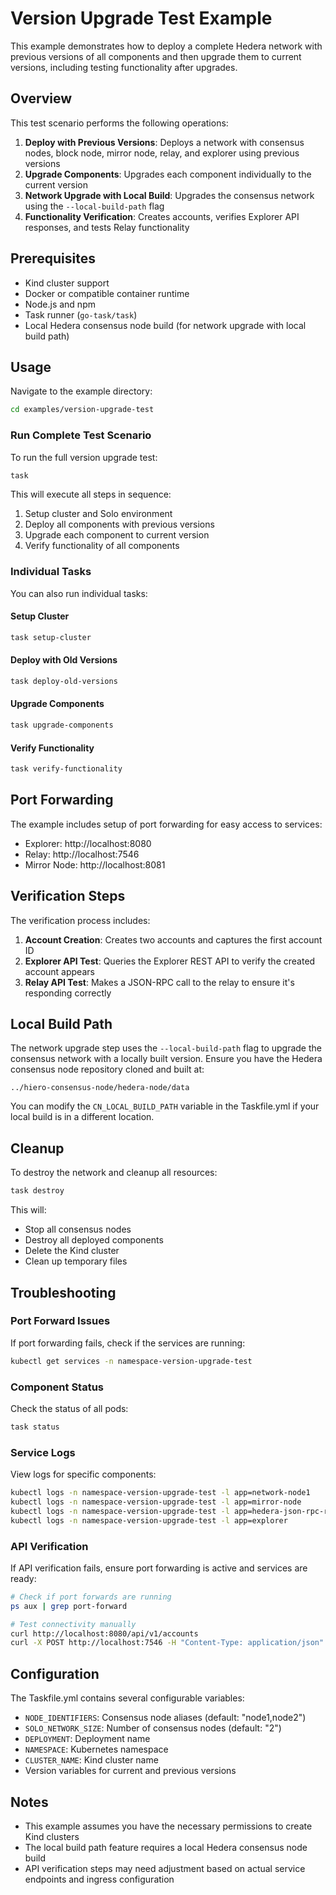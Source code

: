 # Version Upgrade Test Example

This example demonstrates how to deploy a complete Hedera network with previous versions of all components and then upgrade them to current versions, including testing functionality after upgrades.

## Overview

This test scenario performs the following operations:

1. **Deploy with Previous Versions**: Deploys a network with consensus nodes, block node, mirror node, relay, and explorer using previous versions
2. **Upgrade Components**: Upgrades each component individually to the current version
3. **Network Upgrade with Local Build**: Upgrades the consensus network using the `--local-build-path` flag
4. **Functionality Verification**: Creates accounts, verifies Explorer API responses, and tests Relay functionality

## Prerequisites

- Kind cluster support
- Docker or compatible container runtime
- Node.js and npm
- Task runner (`go-task/task`)
- Local Hedera consensus node build (for network upgrade with local build path)

## Usage

Navigate to the example directory:

```bash
cd examples/version-upgrade-test
```

### Run Complete Test Scenario

To run the full version upgrade test:

```bash
task
```

This will execute all steps in sequence:
1. Setup cluster and Solo environment
2. Deploy all components with previous versions
3. Upgrade each component to current version
4. Verify functionality of all components

### Individual Tasks

You can also run individual tasks:

#### Setup Cluster
```bash
task setup-cluster
```

#### Deploy with Old Versions
```bash
task deploy-old-versions
```

#### Upgrade Components
```bash
task upgrade-components
```

#### Verify Functionality

```bash
task verify-functionality
```
## Port Forwarding

The example includes setup of port forwarding for easy access to services:

- Explorer: http://localhost:8080
- Relay: http://localhost:7546
- Mirror Node: http://localhost:8081


## Verification Steps

The verification process includes:

1. **Account Creation**: Creates two accounts and captures the first account ID
2. **Explorer API Test**: Queries the Explorer REST API to verify the created account appears
3. **Relay API Test**: Makes a JSON-RPC call to the relay to ensure it's responding correctly

## Local Build Path

The network upgrade step uses the `--local-build-path` flag to upgrade the consensus network with a locally built version. Ensure you have the Hedera consensus node repository cloned and built at:

```
../hiero-consensus-node/hedera-node/data
```

You can modify the `CN_LOCAL_BUILD_PATH` variable in the Taskfile.yml if your local build is in a different location.

## Cleanup

To destroy the network and cleanup all resources:

```bash
task destroy
```

This will:
- Stop all consensus nodes
- Destroy all deployed components
- Delete the Kind cluster
- Clean up temporary files

## Troubleshooting

### Port Forward Issues

If port forwarding fails, check if the services are running:

```bash
kubectl get services -n namespace-version-upgrade-test
```

### Component Status

Check the status of all pods:

```bash
task status
```

### Service Logs

View logs for specific components:

```bash
kubectl logs -n namespace-version-upgrade-test -l app=network-node1
kubectl logs -n namespace-version-upgrade-test -l app=mirror-node
kubectl logs -n namespace-version-upgrade-test -l app=hedera-json-rpc-relay
kubectl logs -n namespace-version-upgrade-test -l app=explorer
```

### API Verification

If API verification fails, ensure port forwarding is active and services are ready:

```bash
# Check if port forwards are running
ps aux | grep port-forward

# Test connectivity manually
curl http://localhost:8080/api/v1/accounts
curl -X POST http://localhost:7546 -H "Content-Type: application/json" -d '{"jsonrpc":"2.0","method":"eth_chainId","params":[],"id":1}'
```

## Configuration

The Taskfile.yml contains several configurable variables:

- `NODE_IDENTIFIERS`: Consensus node aliases (default: "node1,node2")
- `SOLO_NETWORK_SIZE`: Number of consensus nodes (default: "2")
- `DEPLOYMENT`: Deployment name
- `NAMESPACE`: Kubernetes namespace
- `CLUSTER_NAME`: Kind cluster name
- Version variables for current and previous versions

## Notes

- This example assumes you have the necessary permissions to create Kind clusters
- The local build path feature requires a local Hedera consensus node build
- API verification steps may need adjustment based on actual service endpoints and ingress configuration

